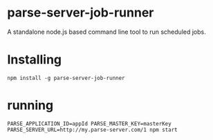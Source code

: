 parse-server-job-runner
====

A standalone node.js based command line tool to run scheduled jobs.

# Installing

`npm install -g parse-server-job-runner`

# running

```
PARSE_APPLICATION_ID=appId PARSE_MASTER_KEY=masterKey PARSE_SERVER_URL=http://my.parse-server.com/1 npm start
```

